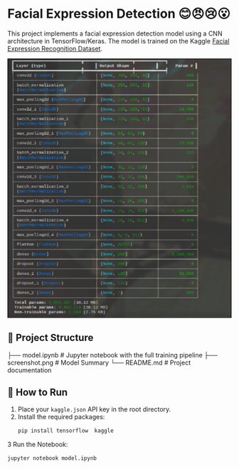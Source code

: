 # Facial Expression Detection 😊😠😢😮

This project implements a facial expression detection model using a CNN architecture in TensorFlow/Keras. The model is trained on the Kaggle [Facial Expression Recognition Dataset](https://www.kaggle.com/datasets/jonathanoheix/face-expression-recognition-dataset).

![Model Preview](screenshot.png)

## 📁 Project Structure
├── model.ipynb # Jupyter notebook with the full training pipeline
├── screenshot.png # Model Summary
└── README.md # Project documentation


## 🚀 How to Run

1. Place your `kaggle.json` API key in the root directory.
2. Install the required packages:
   ```bash
   pip install tensorflow  kaggle

3 Run the Notebook:
```bash
jupyter notebook model.ipynb
